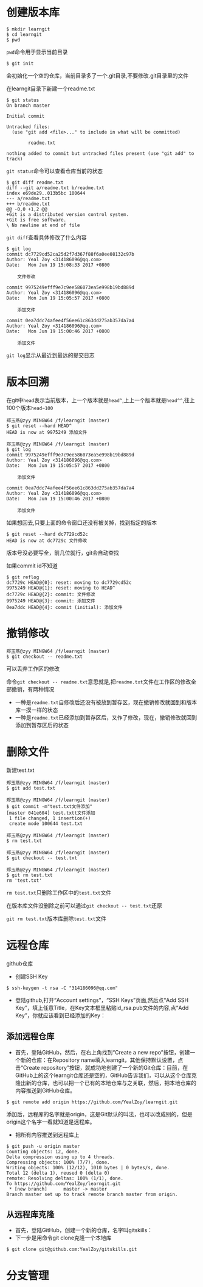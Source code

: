 # 创建版本库
```
$ mkdir learngit
$ cd learngit
$ pwd
```

`pwd`命令用于显示当前目录  

```
$ git init
```
会初始化一个空的仓库，当前目录多了一个.git目录,不要修改.git目录里的文件  

在learngit目录下新建一个readme.txt
```
$ git status
On branch master

Initial commit

Untracked files:
  (use "git add <file>..." to include in what will be committed)

        readme.txt

nothing added to commit but untracked files present (use "git add" to track)
```

`git status`命令可以查看仓库当前的状态

```
$ git diff readme.txt
diff --git a/readme.txt b/readme.txt
index e69de29..013b5bc 100644
--- a/readme.txt
+++ b/readme.txt
@@ -0,0 +1,2 @@
+Git is a distributed version control system.
+Git is free software.
\ No newline at end of file
```

`git diff`查看具体修改了什么内容

```
$ git log
commit dc7729cd52ca25d2f7d367f88f6a0ee08132c97b
Author: Yeal Zoy <314186096@qq.com>
Date:   Mon Jun 19 15:08:33 2017 +0800

    文件修改

commit 9975249efff9e7c9ee586073ea5e998b19bd889d
Author: Yeal Zoy <314186096@qq.com>
Date:   Mon Jun 19 15:05:57 2017 +0800

    添加文件

commit 0ea7ddc74afee4f56ee61c863dd275ab357da7a4
Author: Yeal Zoy <314186096@qq.com>
Date:   Mon Jun 19 15:00:46 2017 +0800

    添加文件

```

`git log`显示从最近到最远的提交日志

# 版本回溯
在git中`head`表示当前版本，上一个版本就是`head^`,上上一个版本就是`head^^`,往上100个版本`head~100`
```
郑玉燕@zyy MINGW64 /f/learngit (master)
$ git reset --hard HEAD^
HEAD is now at 9975249 添加文件

郑玉燕@zyy MINGW64 /f/learngit (master)
$ git log
commit 9975249efff9e7c9ee586073ea5e998b19bd889d
Author: Yeal Zoy <314186096@qq.com>
Date:   Mon Jun 19 15:05:57 2017 +0800

    添加文件

commit 0ea7ddc74afee4f56ee61c863dd275ab357da7a4
Author: Yeal Zoy <314186096@qq.com>
Date:   Mon Jun 19 15:00:46 2017 +0800

    添加文件

```

如果想回去,只要上面的命令窗口还没有被关掉，找到指定的版本
```
$ git reset --hard dc7729cd52c
HEAD is now at dc7729c 文件修改
```

版本号没必要写全，前几位就行，git会自动查找  

如果commit id不知道
```
$ git reflog
dc7729c HEAD@{0}: reset: moving to dc7729cd52c
9975249 HEAD@{1}: reset: moving to HEAD^
dc7729c HEAD@{2}: commit: 文件修改
9975249 HEAD@{3}: commit: 添加文件
0ea7ddc HEAD@{4}: commit (initial): 添加文件
```

# 撤销修改
```
郑玉燕@zyy MINGW64 /f/learngit (master)
$ git checkout -- readme.txt
```
可以丢弃工作区的修改

命令`git checkout -- readme.txt`意思就是,把`readme.txt`文件在工作区的修改全部撤销，有两种情况
+ 一种是`readme.txt`自修改后还没有被放到暂存区，现在撤销修改就回到和版本库一摸一样的状态
+ 一种是`readme.txt`已经添加到暂存区后，又作了修改，现在，撤销修改就回到添加到暂存区后的状态

# 删除文件
新建test.txt
```
郑玉燕@zyy MINGW64 /f/learngit (master)
$ git add test.txt

郑玉燕@zyy MINGW64 /f/learngit (master)
$ git commit -m"test.txt文件添加"
[master 041e604] test.txtt文件添加
 1 file changed, 1 insertion(+)
 create mode 100644 test.txt

郑玉燕@zyy MINGW64 /f/learngit (master)
$ rm test.txt

郑玉燕@zyy MINGW64 /f/learngit (master)
$ git checkout -- test.txt

郑玉燕@zyy MINGW64 /f/learngit (master)
$ git rm test.txt
rm 'test.txt'
```

`rm test.txt`只删除工作区中的`test.txt`文件  

在版本库文件没删除之前可以通过`git checkout -- test.txt`还原

`git rm test.txt`版本库删除`test.txt`文件

# 远程仓库
github仓库
+ 创建SSH Key
```
$ ssh-keygen -t rsa -C "314186096@qq.com"
```

+ 登陆github,打开“Account settings”，“SSH Keys”页面,然后点“Add SSH Key”，填上任意Title，在Key文本框里粘贴id_rsa.pub文件的内容,点“Add Key”，你就应该看到已经添加的Key：

## 添加远程仓库
+ 首先，登陆GitHub，然后，在右上角找到“Create a new repo”按钮，创建一个新的仓库：在Repository name填入learngit，其他保持默认设置，点击“Create repository”按钮，就成功地创建了一个新的Git仓库：目前，在GitHub上的这个learngit仓库还是空的，GitHub告诉我们，可以从这个仓库克隆出新的仓库，也可以把一个已有的本地仓库与之关联，然后，把本地仓库的内容推送到GitHub仓库。
```
$ git remote add origin https://github.com/YealZoy/learngit.git
```

添加后，远程库的名字就是origin，这是Git默认的叫法，也可以改成别的，但是origin这个名字一看就知道是远程库。

+ 把所有内容推送到远程库上
```
$ git push -u origin master
Counting objects: 12, done.
Delta compression using up to 4 threads.
Compressing objects: 100% (7/7), done.
Writing objects: 100% (12/12), 1010 bytes | 0 bytes/s, done.
Total 12 (delta 1), reused 0 (delta 0)
remote: Resolving deltas: 100% (1/1), done.
To https://github.com/YealZoy/learngit.git
 * [new branch]      master -> master
Branch master set up to track remote branch master from origin.
```

## 从远程库克隆
+ 首先，登陆GitHub，创建一个新的仓库，名字叫gitskills：
+ 下一步是用命令git clone克隆一个本地库
```
$ git clone git@github.com:YealZoy/gitskills.git
```

# 分支管理





